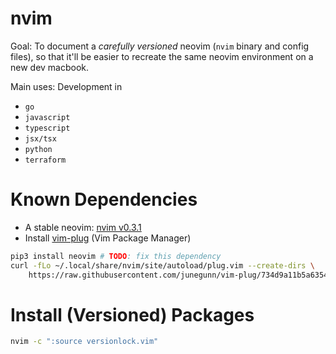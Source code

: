 # nvim
Goal: To document a _carefully versioned_ neovim (`nvim` binary and config files), so that it'll be easier to recreate the same neovim environment on a new dev macbook. 

Main uses:
Development in
- `go`
- `javascript`
- `typescript`
- `jsx/tsx`
- `python`
- `terraform`

# Known Dependencies
- A stable neovim: [nvim v0.3.1](https://github.com/neovim/neovim/releases/download/v0.3.1/nvim-macos.tar.gz)
- Install [vim-plug](https://github.com/junegunn/vim-plug) (Vim Package Manager)
```bash
pip3 install neovim # TODO: fix this dependency
curl -fLo ~/.local/share/nvim/site/autoload/plug.vim --create-dirs \
    https://raw.githubusercontent.com/junegunn/vim-plug/734d9a11b5a6354e6a66e152dee5d311233e033c/plug.vim
```

# Install (Versioned) Packages
```bash
nvim -c ":source versionlock.vim"
```
